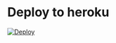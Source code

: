 # Deploy to heroku
[![Deploy](https://www.herokucdn.com/deploy/button.svg)](https://heroku.com/deploy?template=https://github.com/KevinScruff/MTProxyExtractor-Api)
